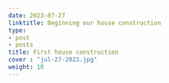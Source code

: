 ```yaml
---
date: 2023-07-27
linktitle: Beginning our house construction
type:
- post
- posts
title: First house construction
cover : "jul-27-2023.jpg"
weight: 10
---
```



